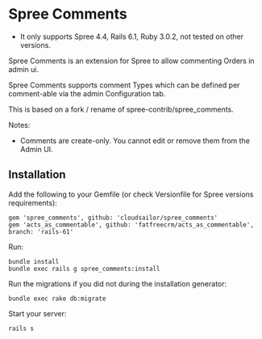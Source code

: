 Spree Comments
==============

* It only supports Spree 4.4, Rails 6.1, Ruby 3.0.2, not tested on other versions.

Spree Comments is an extension for Spree to allow commenting Orders in admin ui.

Spree Comments supports comment Types which can be defined per comment-able via the admin Configuration tab.

This is based on a fork / rename of spree-contrib/spree_comments.

Notes:

* Comments are create-only.  You cannot edit or remove them from the Admin UI.

Installation
------------

Add the following to your Gemfile (or check Versionfile for Spree versions requirements):

    gem 'spree_comments', github: 'cloudsailor/spree_comments'
    gem 'acts_as_commentable', github: 'fatfreecrm/acts_as_commentable', branch: 'rails-61'

Run:

```shell
bundle install
bundle exec rails g spree_comments:install
```

Run the migrations if you did not during the installation generator:

    bundle exec rake db:migrate

Start your server: 

    rails s
